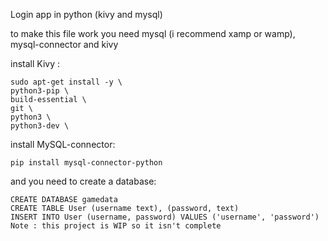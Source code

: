 Login app in python (kivy and mysql)

to make this file work you need mysql (i recommend xamp or wamp), mysql-connector and kivy

install Kivy :
```
sudo apt-get install -y \
python3-pip \
build-essential \
git \
python3 \
python3-dev \
```
install MySQL-connector:
```
pip install mysql-connector-python
```
and you need to create a database:
```
CREATE DATABASE gamedata
CREATE TABLE User (username text), (password, text)
INSERT INTO User (username, password) VALUES ('username', 'password')
Note : this project is WIP so it isn't complete
```

